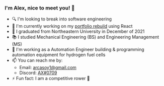 ### I'm Alex, nice to meet you! 👋

- 🔍 I'm looking to break into software engineering
- 🔭 I'm currently working on my [portfolio rebuild](https://github.com/arcasoy/Portfolio) using React
- 🐾 I graduated from Northeastern University in December of 2021
- 📚 I studied Mechanical Engineering (BS) and Engineering Management (MS)
- 💼 I'm working as a Automation Engineer building & programming automation equipment for hydrogen fuel cells
- 📫 You can reach me by:
  - Email: arcasoy1@gmail.com
  - Discord: [AX#0709](https://discord.com/users/166055639322329088)
- ⚡ Fun fact: I am a competitive rower 🚣 
<!-- - 🌱 I’m currently learning --> 

<!--
**arcasoy/arcasoy** is a ✨ _special_ ✨ repository because its `README.md` (this file) appears on your GitHub profile.

Here are some ideas to get you started:

- 🔭 I’m currently working on ...
- 🌱 I’m currently learning ...
- 👯 I’m looking to collaborate on ...
- 🤔 I’m looking for help with ...
- 💬 Ask me about ...
- 📫 How to reach me: ...
- 😄 Pronouns: ...
- ⚡ Fun fact: ...
-->
